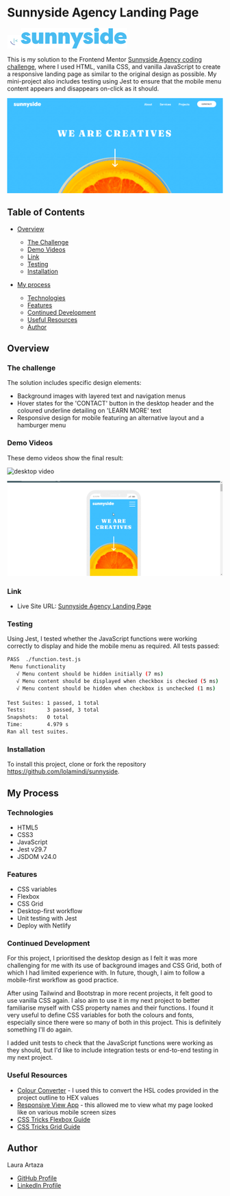 # Sunnyside Agency Landing Page 

![sunnyside favicon](assets/logos-icons/favicon-32x32.png)![sunnyside logo](assets/readme/logo-readme.svg)


This is my solution to the Frontend Mentor [Sunnyside Agency coding challenge](https://www.frontendmentor.io/challenges/sunnyside-agency-landing-page-7yVs3B6ef), where I used HTML, vanilla CSS, and vanilla JavaScript to create a responsive landing page as similar to the original design as possible. My mini-project also includes testing using Jest to ensure that the mobile menu content appears and disappears on-click as it should.

![Sunnyside Agency desktop header](assets/readme/header-image.png)

## Table of Contents

- [Overview](#overview)
  - [The Challenge](#the-challenge)
  - [Demo Videos](#demo-videos)
  - [Link](#link)
  - [Testing](#testing)
  - [Installation](#installation)

- [My process](#my-process)
  - [Technologies](#technologies)
  - [Features](#features)
  - [Continued Development](#continued-development)
  - [Useful Resources](#useful-resources)
  - [Author](#author)

## Overview

### The challenge

The solution includes specific design elements:

- Background images with layered text and navigation menus
- Hover states for the 'CONTACT' button in the desktop header and the coloured underline detailing on 'LEARN MORE' text
- Responsive design for mobile featuring an alternative layout and a hamburger menu

### Demo Videos  

These demo videos show the final result:

![desktop video](assets/readme/video-desktop.gif)

![mobile video](assets/readme/video-mobile.gif)

### Link
 
- Live Site URL: [Sunnyside Agency Landing Page](https://sunnyside-lolamindi.vercel.app/)

### Testing 

Using Jest, I tested whether the JavaScript functions were working correctly to display and hide the mobile menu as required. All tests passed:

 ```bash
 PASS  ./function.test.js
  Menu functionality
    √ Menu content should be hidden initially (7 ms)
    √ Menu content should be displayed when checkbox is checked (5 ms)
    √ Menu content should be hidden when checkbox is unchecked (1 ms)

Test Suites: 1 passed, 1 total
Tests:       3 passed, 3 total
Snapshots:   0 total
Time:        4.979 s
Ran all test suites.
```

### Installation 

To install this project, clone or fork the repository https://github.com/lolamindi/sunnyside. 

## My Process

### Technologies 

- HTML5
- CSS3 
- JavaScript 
- Jest v29.7
- JSDOM v24.0

### Features

- CSS variables 
- Flexbox
- CSS Grid
- Desktop-first workflow
- Unit testing with Jest
- Deploy with Netlify

### Continued Development

For this project, I prioritised the desktop design as I felt it was more challenging for me with its use of background images and CSS Grid, both of which I had limited experience with. In future, though, I aim to follow a mobile-first workflow as good practice. 

After using Tailwind and Bootstrap in more recent projects, it felt good to use vanilla CSS again. I also aim to use it in my next project to better familiarise myself with CSS property names and their functions. I found it very useful to define CSS variables for both the colours and fonts, especially since there were so many of both in this project. This is definitely something I'll do again. 

I added unit tests to check that the JavaScript functions were working as they should, but I'd like to include integration tests or end-to-end testing in my next project.  

### Useful Resources

- [Colour Converter](https://htmlcolors.com/hsl-to-hex) - I used this to convert the HSL codes provided in the project outline to HEX values 
- [Responsive View App](http://www.responsinator.com/) - this allowed me to view what my page looked like on various mobile screen sizes 
- [CSS Tricks Flexbox Guide](https://css-tricks.com/snippets/css/a-guide-to-flexbox/)
- [CSS Tricks Grid Guide](https://css-tricks.com/snippets/css/complete-guide-grid/)

## Author 

Laura Artaza 
- [GitHub Profile](https://github.com/lolamindi)
- [LinkedIn Profile](https://www.linkedin.com/in/laura-artaza/)





















